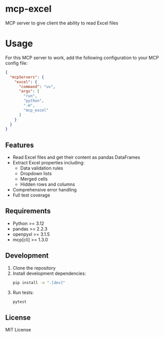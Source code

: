# mcp-excel

MCP server to give client the ability to read Excel files

# Usage

For this MCP server to work, add the following configuration to your MCP config file:

```json
{
  "mcpServers": {
    "excel": {
      "command": "uv",
      "args": [
        "run",
        "python",
        "-m",
        "mcp_excel"
      ]
    }
  }
}
```

## Features

- Read Excel files and get their content as pandas DataFrames
- Extract Excel properties including:
  - Data validation rules
  - Dropdown lists
  - Merged cells
  - Hidden rows and columns
- Comprehensive error handling
- Full test coverage

## Requirements

- Python >= 3.12
- pandas >= 2.2.3
- openpyxl >= 3.1.5
- mcp[cli] >= 1.3.0

## Development

1. Clone the repository
2. Install development dependencies:
   ```bash
   pip install -e ".[dev]"
   ```
3. Run tests:
   ```bash
   pytest
   ```

## License

MIT License

